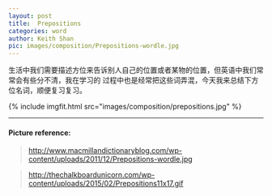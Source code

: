 ```yaml
---
layout: post
title:  Prepositions
categories: word
author: Keith Shan
pic: images/composition/Prepositions-wordle.jpg
---
```


生活中我们需要描述方位来告诉别人自己的位置或者某物的位置，但英语中我们常常会有些分不清，我在学习的
过程中也是经常把这些词弄混，今天我来总结下方位名词，顺便复习复习。

<!--more-->

{% include imgfit.html src="images/composition/prepositions.jpg" %}


---



#### Picture reference: 

> http://www.macmillandictionaryblog.com/wp-content/uploads/2011/12/Prepositions-wordle.jpg

> http://thechalkboardunicorn.com/wp-content/uploads/2015/02/Prepositions11x17.gif


